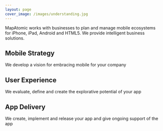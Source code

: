 ```yaml
---
layout: page
cover_image: /images/understanding.jpg
---
```


MapAtomic works with businesses to plan and manage mobile ecosystems for iPhone, iPad, Android and HTML5. We provide intelligent business solutions.

## Mobile Strategy
We develop a vision for embracing mobile for your company 

## User Experience
We evaluate, define and create the explorative potential of your app

## App Delivery
We create, implement and release your app and give ongoing support of the app


 
